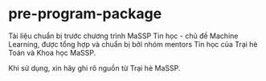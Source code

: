 # pre-program-package

Tài liệu chuẩn bị trước chương trình MaSSP Tin học - chủ đề Machine Learning, được tổng hợp và chuẩn bị bởi nhóm mentors Tin học của Trại hè Toán và Khoa học MaSSP.

Khi sử dụng, xin hãy ghi rõ nguồn từ Trại hè MaSSP.